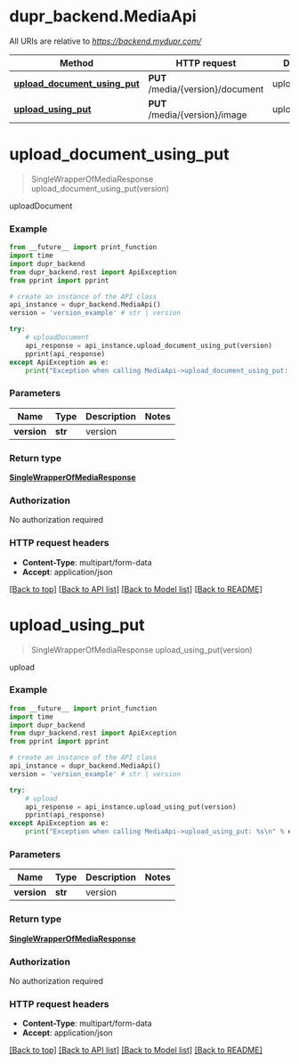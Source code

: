 # dupr_backend.MediaApi

All URIs are relative to *https://backend.mydupr.com/*

Method | HTTP request | Description
------------- | ------------- | -------------
[**upload_document_using_put**](MediaApi.md#upload_document_using_put) | **PUT** /media/{version}/document | uploadDocument
[**upload_using_put**](MediaApi.md#upload_using_put) | **PUT** /media/{version}/image | upload

# **upload_document_using_put**
> SingleWrapperOfMediaResponse upload_document_using_put(version)

uploadDocument

### Example
```python
from __future__ import print_function
import time
import dupr_backend
from dupr_backend.rest import ApiException
from pprint import pprint

# create an instance of the API class
api_instance = dupr_backend.MediaApi()
version = 'version_example' # str | version

try:
    # uploadDocument
    api_response = api_instance.upload_document_using_put(version)
    pprint(api_response)
except ApiException as e:
    print("Exception when calling MediaApi->upload_document_using_put: %s\n" % e)
```

### Parameters

Name | Type | Description  | Notes
------------- | ------------- | ------------- | -------------
 **version** | **str**| version | 

### Return type

[**SingleWrapperOfMediaResponse**](SingleWrapperOfMediaResponse.md)

### Authorization

No authorization required

### HTTP request headers

 - **Content-Type**: multipart/form-data
 - **Accept**: application/json

[[Back to top]](#) [[Back to API list]](../README.md#documentation-for-api-endpoints) [[Back to Model list]](../README.md#documentation-for-models) [[Back to README]](../README.md)

# **upload_using_put**
> SingleWrapperOfMediaResponse upload_using_put(version)

upload

### Example
```python
from __future__ import print_function
import time
import dupr_backend
from dupr_backend.rest import ApiException
from pprint import pprint

# create an instance of the API class
api_instance = dupr_backend.MediaApi()
version = 'version_example' # str | version

try:
    # upload
    api_response = api_instance.upload_using_put(version)
    pprint(api_response)
except ApiException as e:
    print("Exception when calling MediaApi->upload_using_put: %s\n" % e)
```

### Parameters

Name | Type | Description  | Notes
------------- | ------------- | ------------- | -------------
 **version** | **str**| version | 

### Return type

[**SingleWrapperOfMediaResponse**](SingleWrapperOfMediaResponse.md)

### Authorization

No authorization required

### HTTP request headers

 - **Content-Type**: multipart/form-data
 - **Accept**: application/json

[[Back to top]](#) [[Back to API list]](../README.md#documentation-for-api-endpoints) [[Back to Model list]](../README.md#documentation-for-models) [[Back to README]](../README.md)


